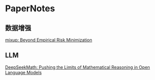 # PaperNotes

## 数据增强

[mixup: Beyond Empirical Risk Minimization](https://zhuanlan.zhihu.com/p/1889724549882430181)

## LLM

[DeepSeekMath: Pushing the Limits of Mathematical Reasoning in Open Language Models](https://zhuanlan.zhihu.com/p/30022349554)